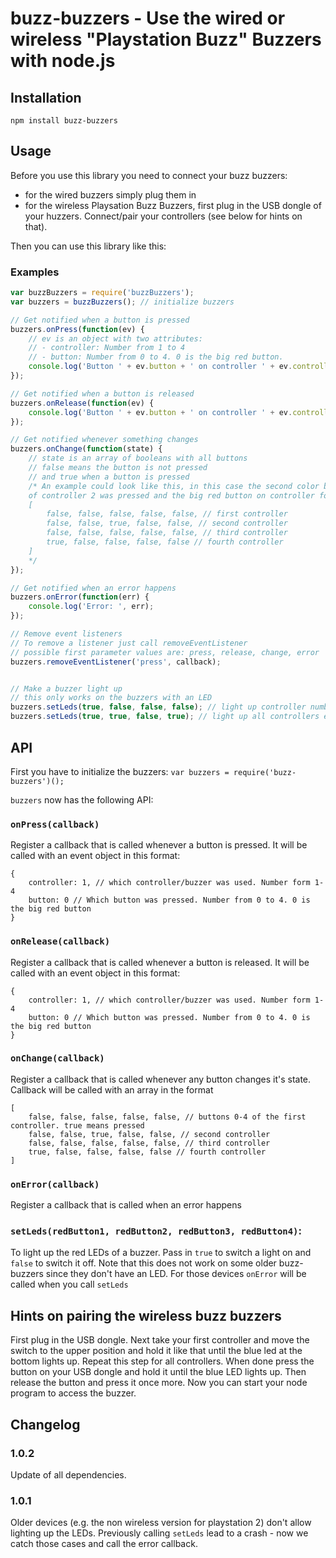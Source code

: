 # buzz-buzzers - Use the wired or wireless "Playstation Buzz" Buzzers with node.js

## Installation
`npm install buzz-buzzers`

## Usage
Before you use this library you need to connect your buzz buzzers:
-  for the wired buzzers simply plug them in
- for the wireless Playsation Buzz Buzzers, first plug in the USB dongle of your huzzers. Connect/pair your controllers (see below for hints on that).

Then you can use this library like this:


### Examples
```js
var buzzBuzzers = require('buzzBuzzers');
var buzzers = buzzBuzzers(); // initialize buzzers

// Get notified when a button is pressed
buzzers.onPress(function(ev) {
	// ev is an object with two attributes:
	// - controller: Number from 1 to 4
	// - button: Number from 0 to 4. 0 is the big red button.
	console.log('Button ' + ev.button + ' on controller ' + ev.controller + ' pressed');
});

// Get notified when a button is released
buzzers.onRelease(function(ev) {
	console.log('Button ' + ev.button + ' on controller ' + ev.controller + ' released');
});

// Get notified whenever something changes
buzzers.onChange(function(state) {
	// state is an array of booleans with all buttons
	// false means the button is not pressed
	// and true when a button is pressed
	/* An example could look like this, in this case the second color button
	of controller 2 was pressed and the big red button on controller four is pressed
	[
        false, false, false, false, false, // first controller
        false, false, true, false, false, // second controller
        false, false, false, false, false, // third controller
        true, false, false, false, false // fourth controller
    ]
	*/
});

// Get notified when an error happens
buzzers.onError(function(err) {
	console.log('Error: ', err);
});

// Remove event listeners
// To remove a listener just call removeEventListener
// possible first parameter values are: press, release, change, error
buzzers.removeEventListener('press', callback);


// Make a buzzer light up
// this only works on the buzzers with an LED
buzzers.setLeds(true, false, false, false); // light up controller number 1
buzzers.setLeds(true, true, false, true); // light up all controllers except for number 3
```

## API
First you have to initialize the buzzers:
`var buzzers = require('buzz-buzzers')();`

`buzzers` now has the following API:

### `onPress(callback)`
Register a callback that is called whenever a button is pressed. It will be called with an event object in this format:

```
{
	controller: 1, // which controller/buzzer was used. Number form 1-4
	button: 0 // Which button was pressed. Number from 0 to 4. 0 is the big red button
}
```

### `onRelease(callback)`
Register a callback that is called whenever a button is released. It will be called with an event object in this format:

```
{
	controller: 1, // which controller/buzzer was used. Number form 1-4
	button: 0 // Which button was pressed. Number from 0 to 4. 0 is the big red button
}
```

### `onChange(callback)`
Register a callback that is called whenever any button changes it's state. Callback will be called with an array in the format

```
[
    false, false, false, false, false, // buttons 0-4 of the first controller. true means pressed
    false, false, true, false, false, // second controller
    false, false, false, false, false, // third controller
    true, false, false, false, false // fourth controller
]
```

### `onError(callback)`
Register a callback that is called when an error happens

### `setLeds(redButton1, redButton2, redButton3, redButton4)`:
To light up the red LEDs of a buzzer. Pass in `true` to switch a light on and `false` to switch it off. Note that this does not work on some older buzz-buzzers since they don't have an LED. For those devices `onError` will be called when you call `setLeds`

## Hints on pairing the wireless buzz buzzers
First plug in the USB dongle. Next take your first controller and move the switch to the upper position and hold it like that until the blue led at the bottom lights up. Repeat this step for all controllers. When done press the button on your USB dongle and hold it until the blue LED lights up.
Then release the button and press it once more. Now you can start your node program to access the buzzer.

## Changelog

### 1.0.2
Update of all dependencies.

### 1.0.1
Older devices (e.g. the non wireless version for playstation 2) don't allow lighting up the LEDs. Previously calling `setLeds` lead to a crash - now we catch those cases and call the error callback.
